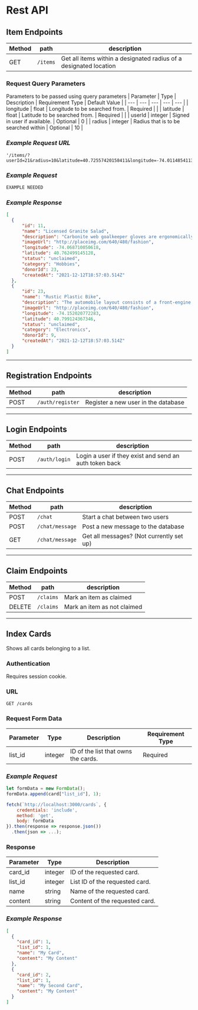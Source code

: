 # Rest API

## Item Endpoints

|Method|path|description|
|----|----|----|
|GET|`/items`|Get all items within a designated radius of a designated location|

### Request Query Parameters
Parameters to be passed using query parameters
| Parameter |   Type  | Description | Requirement Type | Default Value |
| --- | --- | --- | --- | --- |
| longitude | float | Longitude to be searched from. | Required | |
| latitude | float | Latitude to be searched from. | Required | |
| userId | integer | Signed in user if available. | Optional | 0 |
| radius | integer | Radius that is to be searched within | Optional | 10 |

### _Example Request URL_

```
'/items/?userId=21&radius=10&latitude=40.72557420158411&longitude=-74.01148541130824'
```

### _Example Request_

```javascript
EXAMPLE NEEDED
```

### _Example Response_
```json
[
  {
      "id": 11,
      "name": "Licensed Granite Salad",
      "description": "Carbonite web goalkeeper gloves are ergonomically designed to give easy fit",
      "imageUrl": "http://placeimg.com/640/480/fashion",
      "longitude": -74.068710050618,
      "latitude": 40.762499145128,
      "status": "unclaimed",
      "category": "Hobbies",
      "donorId": 23,
      "createdAt": "2021-12-12T18:57:03.514Z"
  },
  {
      "id": 23,
      "name": "Rustic Plastic Bike",
      "description": "The automobile layout consists of a front-engine design, with transaxle-type transmissions mounted at the rear of the engine and four wheel drive",
      "imageUrl": "http://placeimg.com/640/480/fashion",
      "longitude": -74.152020772283,
      "latitude": 40.799124367346,
      "status": "unclaimed",
      "category": "Electronics",
      "donorId": 9,
      "createdAt": "2021-12-12T18:57:03.514Z"
  }
]
```

***


## Registration Endpoints

|Method|path|description|
|----|----|----|
|POST|`/auth/register`|Register a new user in the database|


***

## Login Endpoints

|Method|path|description|
|----|----|----|
|POST|`/auth/login`|Login a user if they exist and send an auth token back|


***

## Chat Endpoints

|Method|path|description|
|----|----|----|
|POST|`/chat`|Start a chat between two users|
|POST|`/chat/message`|Post a new message to the database|
|GET|`/chat/message`|Get all messages? (Not currently set up)|


***

## Claim Endpoints

|Method|path|description|
|----|----|----|
|POST|`/claims`|Mark an item as claimed|
|DELETE|`/claims`|Mark an item as not claimed|



***

## Index Cards
Shows all cards belonging to a list.

### Authentication
Requires session cookie.

### URL
`GET /cards`

### Request Form Data
| Parameter |   Type  | Description | Requirement Type |
| --- | --- | --- | --- |
| list_id | integer | ID of the list that owns the cards. | Required |

### _Example Request_

```javascript
let formData = new FormData();
formData.append(card["list_id"], 1);

fetch(`http://localhost:3000/cards`, {
    credentials: 'include',
    method: 'get',
    body: formData
}).then(response => response.json())
  .then(json => ...);
```

### Response
| Parameter |   Type  | Description |
| --- | --- | --- |
| card_id | integer | ID of the requested card. |
| list_id | integer | List ID of the requested card. |
| name | string | Name of the requested card. |
| content | string | Content of the requested card. |

### _Example Response_

```json
[
  {
    "card_id": 1,
    "list_id": 1,
    "name": "My Card",
    "content": "My Content"
  },
  {
    "card_id": 2,
    "list_id": 1,
    "name": "My Second Card",
    "content": "My Content"
  }
]
```
